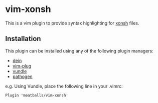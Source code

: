 # vim-xonsh
This is a vim plugin to provide syntax highlighting for [xonsh](https://xonsh.org) files.

## Installation
This plugin can be installed using any of the following plugin managers:

* [dein](https://github.com/Shougo/dein.vim)
* [vim-plug](https://github.com/junegunn/vim-plug)
* [vundle](https://github.com/VundleVim/Vundle.vim)
* [pathogen](https://github.com/tpope/vim-pathogen)

e.g. Using Vundle, place the following line in your .vimrc:

```vim
Plugin 'meatballs/vim-xonsh'
```

